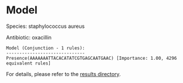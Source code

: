 
# Model

Species: staphylococcus aureus

Antibiotic: oxacillin

```
Model (Conjunction - 1 rules):
------------------------------
Presence(AAAAAAATTACACATATCGTGAGCAATGAAC) [Importance: 1.00, 4296 equivalent rules]

```

For details, please refer to the [results directory](../../../../../results/scm_b/staphylococcus+aureus/oxacillin/repeat_4/).

